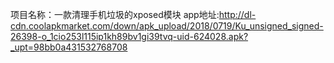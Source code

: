项目名称：一款清理手机垃圾的xposed模块
app地址:http://dl-cdn.coolapkmarket.com/down/apk_upload/2018/0719/Ku_unsigned_signed-26398-o_1cio253l115ip1kh89bv1gi39tvq-uid-624028.apk?_upt=98bb0a431532768708